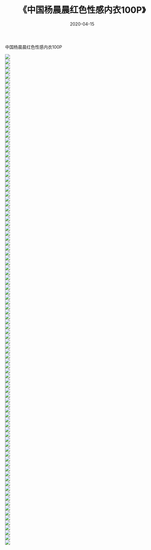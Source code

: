 ﻿---
layout: post
title:  《中国杨晨晨红色性感内衣100P》
date:   2020-04-15
img: http://img.660000.xyz/Sharelink/性感/2020/中国杨晨晨红色性感内衣100P/000.jpg
categories: [美女, 清纯, 唯美]
---

中国杨晨晨红色性感内衣100P

  ![](http://img.660000.xyz/Sharelink/性感/2020/中国杨晨晨红色性感内衣100P/001.jpg) <br> ![](http://img.660000.xyz/Sharelink/性感/2020/中国杨晨晨红色性感内衣100P/002.jpg) <br> ![](http://img.660000.xyz/Sharelink/性感/2020/中国杨晨晨红色性感内衣100P/003.jpg) <br> ![](http://img.660000.xyz/Sharelink/性感/2020/中国杨晨晨红色性感内衣100P/004.jpg) <br> ![](http://img.660000.xyz/Sharelink/性感/2020/中国杨晨晨红色性感内衣100P/005.jpg) <br> ![](http://img.660000.xyz/Sharelink/性感/2020/中国杨晨晨红色性感内衣100P/006.jpg) <br> ![](http://img.660000.xyz/Sharelink/性感/2020/中国杨晨晨红色性感内衣100P/007.jpg) <br> ![](http://img.660000.xyz/Sharelink/性感/2020/中国杨晨晨红色性感内衣100P/008.jpg) <br> ![](http://img.660000.xyz/Sharelink/性感/2020/中国杨晨晨红色性感内衣100P/009.jpg) <br> ![](http://img.660000.xyz/Sharelink/性感/2020/中国杨晨晨红色性感内衣100P/010.jpg) <br> ![](http://img.660000.xyz/Sharelink/性感/2020/中国杨晨晨红色性感内衣100P/011.jpg) <br> ![](http://img.660000.xyz/Sharelink/性感/2020/中国杨晨晨红色性感内衣100P/012.jpg) <br> ![](http://img.660000.xyz/Sharelink/性感/2020/中国杨晨晨红色性感内衣100P/013.jpg) <br> ![](http://img.660000.xyz/Sharelink/性感/2020/中国杨晨晨红色性感内衣100P/014.jpg) <br> ![](http://img.660000.xyz/Sharelink/性感/2020/中国杨晨晨红色性感内衣100P/015.jpg) <br> ![](http://img.660000.xyz/Sharelink/性感/2020/中国杨晨晨红色性感内衣100P/016.jpg) <br> ![](http://img.660000.xyz/Sharelink/性感/2020/中国杨晨晨红色性感内衣100P/017.jpg) <br> ![](http://img.660000.xyz/Sharelink/性感/2020/中国杨晨晨红色性感内衣100P/018.jpg) <br> ![](http://img.660000.xyz/Sharelink/性感/2020/中国杨晨晨红色性感内衣100P/019.jpg) <br> ![](http://img.660000.xyz/Sharelink/性感/2020/中国杨晨晨红色性感内衣100P/020.jpg) <br> ![](http://img.660000.xyz/Sharelink/性感/2020/中国杨晨晨红色性感内衣100P/021.jpg) <br> ![](http://img.660000.xyz/Sharelink/性感/2020/中国杨晨晨红色性感内衣100P/022.jpg) <br> ![](http://img.660000.xyz/Sharelink/性感/2020/中国杨晨晨红色性感内衣100P/023.jpg) <br> ![](http://img.660000.xyz/Sharelink/性感/2020/中国杨晨晨红色性感内衣100P/024.jpg) <br> ![](http://img.660000.xyz/Sharelink/性感/2020/中国杨晨晨红色性感内衣100P/025.jpg) <br> ![](http://img.660000.xyz/Sharelink/性感/2020/中国杨晨晨红色性感内衣100P/026.jpg) <br> ![](http://img.660000.xyz/Sharelink/性感/2020/中国杨晨晨红色性感内衣100P/027.jpg) <br> ![](http://img.660000.xyz/Sharelink/性感/2020/中国杨晨晨红色性感内衣100P/028.jpg) <br> ![](http://img.660000.xyz/Sharelink/性感/2020/中国杨晨晨红色性感内衣100P/029.jpg) <br> ![](http://img.660000.xyz/Sharelink/性感/2020/中国杨晨晨红色性感内衣100P/030.jpg) <br> ![](http://img.660000.xyz/Sharelink/性感/2020/中国杨晨晨红色性感内衣100P/031.jpg) <br> ![](http://img.660000.xyz/Sharelink/性感/2020/中国杨晨晨红色性感内衣100P/032.jpg) <br> ![](http://img.660000.xyz/Sharelink/性感/2020/中国杨晨晨红色性感内衣100P/033.jpg) <br> ![](http://img.660000.xyz/Sharelink/性感/2020/中国杨晨晨红色性感内衣100P/034.jpg) <br> ![](http://img.660000.xyz/Sharelink/性感/2020/中国杨晨晨红色性感内衣100P/035.jpg) <br> ![](http://img.660000.xyz/Sharelink/性感/2020/中国杨晨晨红色性感内衣100P/036.jpg) <br> ![](http://img.660000.xyz/Sharelink/性感/2020/中国杨晨晨红色性感内衣100P/037.jpg) <br> ![](http://img.660000.xyz/Sharelink/性感/2020/中国杨晨晨红色性感内衣100P/038.jpg) <br> ![](http://img.660000.xyz/Sharelink/性感/2020/中国杨晨晨红色性感内衣100P/039.jpg) <br> ![](http://img.660000.xyz/Sharelink/性感/2020/中国杨晨晨红色性感内衣100P/040.jpg) <br> ![](http://img.660000.xyz/Sharelink/性感/2020/中国杨晨晨红色性感内衣100P/041.jpg) <br> ![](http://img.660000.xyz/Sharelink/性感/2020/中国杨晨晨红色性感内衣100P/042.jpg) <br> ![](http://img.660000.xyz/Sharelink/性感/2020/中国杨晨晨红色性感内衣100P/043.jpg) <br> ![](http://img.660000.xyz/Sharelink/性感/2020/中国杨晨晨红色性感内衣100P/044.jpg) <br> ![](http://img.660000.xyz/Sharelink/性感/2020/中国杨晨晨红色性感内衣100P/045.jpg) <br> ![](http://img.660000.xyz/Sharelink/性感/2020/中国杨晨晨红色性感内衣100P/046.jpg) <br> ![](http://img.660000.xyz/Sharelink/性感/2020/中国杨晨晨红色性感内衣100P/047.jpg) <br> ![](http://img.660000.xyz/Sharelink/性感/2020/中国杨晨晨红色性感内衣100P/048.jpg) <br> ![](http://img.660000.xyz/Sharelink/性感/2020/中国杨晨晨红色性感内衣100P/049.jpg) <br> ![](http://img.660000.xyz/Sharelink/性感/2020/中国杨晨晨红色性感内衣100P/050.jpg) <br> ![](http://img.660000.xyz/Sharelink/性感/2020/中国杨晨晨红色性感内衣100P/051.jpg) <br> ![](http://img.660000.xyz/Sharelink/性感/2020/中国杨晨晨红色性感内衣100P/052.jpg) <br> ![](http://img.660000.xyz/Sharelink/性感/2020/中国杨晨晨红色性感内衣100P/053.jpg) <br> ![](http://img.660000.xyz/Sharelink/性感/2020/中国杨晨晨红色性感内衣100P/054.jpg) <br> ![](http://img.660000.xyz/Sharelink/性感/2020/中国杨晨晨红色性感内衣100P/055.jpg) <br> ![](http://img.660000.xyz/Sharelink/性感/2020/中国杨晨晨红色性感内衣100P/056.jpg) <br> ![](http://img.660000.xyz/Sharelink/性感/2020/中国杨晨晨红色性感内衣100P/057.jpg) <br> ![](http://img.660000.xyz/Sharelink/性感/2020/中国杨晨晨红色性感内衣100P/058.jpg) <br> ![](http://img.660000.xyz/Sharelink/性感/2020/中国杨晨晨红色性感内衣100P/059.jpg) <br> ![](http://img.660000.xyz/Sharelink/性感/2020/中国杨晨晨红色性感内衣100P/060.jpg) <br> ![](http://img.660000.xyz/Sharelink/性感/2020/中国杨晨晨红色性感内衣100P/061.jpg) <br> ![](http://img.660000.xyz/Sharelink/性感/2020/中国杨晨晨红色性感内衣100P/062.jpg) <br> ![](http://img.660000.xyz/Sharelink/性感/2020/中国杨晨晨红色性感内衣100P/063.jpg) <br> ![](http://img.660000.xyz/Sharelink/性感/2020/中国杨晨晨红色性感内衣100P/064.jpg) <br> ![](http://img.660000.xyz/Sharelink/性感/2020/中国杨晨晨红色性感内衣100P/065.jpg) <br> ![](http://img.660000.xyz/Sharelink/性感/2020/中国杨晨晨红色性感内衣100P/066.jpg) <br> ![](http://img.660000.xyz/Sharelink/性感/2020/中国杨晨晨红色性感内衣100P/067.jpg) <br> ![](http://img.660000.xyz/Sharelink/性感/2020/中国杨晨晨红色性感内衣100P/068.jpg) <br> ![](http://img.660000.xyz/Sharelink/性感/2020/中国杨晨晨红色性感内衣100P/069.jpg) <br> ![](http://img.660000.xyz/Sharelink/性感/2020/中国杨晨晨红色性感内衣100P/070.jpg) <br> ![](http://img.660000.xyz/Sharelink/性感/2020/中国杨晨晨红色性感内衣100P/071.jpg) <br> ![](http://img.660000.xyz/Sharelink/性感/2020/中国杨晨晨红色性感内衣100P/072.jpg) <br> ![](http://img.660000.xyz/Sharelink/性感/2020/中国杨晨晨红色性感内衣100P/073.jpg) <br> ![](http://img.660000.xyz/Sharelink/性感/2020/中国杨晨晨红色性感内衣100P/074.jpg) <br> ![](http://img.660000.xyz/Sharelink/性感/2020/中国杨晨晨红色性感内衣100P/075.jpg) <br> ![](http://img.660000.xyz/Sharelink/性感/2020/中国杨晨晨红色性感内衣100P/076.jpg) <br> ![](http://img.660000.xyz/Sharelink/性感/2020/中国杨晨晨红色性感内衣100P/077.jpg) <br> ![](http://img.660000.xyz/Sharelink/性感/2020/中国杨晨晨红色性感内衣100P/078.jpg) <br> ![](http://img.660000.xyz/Sharelink/性感/2020/中国杨晨晨红色性感内衣100P/079.jpg) <br> ![](http://img.660000.xyz/Sharelink/性感/2020/中国杨晨晨红色性感内衣100P/080.jpg) <br> ![](http://img.660000.xyz/Sharelink/性感/2020/中国杨晨晨红色性感内衣100P/081.jpg) <br> ![](http://img.660000.xyz/Sharelink/性感/2020/中国杨晨晨红色性感内衣100P/082.jpg) <br> ![](http://img.660000.xyz/Sharelink/性感/2020/中国杨晨晨红色性感内衣100P/083.jpg) <br> ![](http://img.660000.xyz/Sharelink/性感/2020/中国杨晨晨红色性感内衣100P/084.jpg) <br> ![](http://img.660000.xyz/Sharelink/性感/2020/中国杨晨晨红色性感内衣100P/085.jpg) <br> ![](http://img.660000.xyz/Sharelink/性感/2020/中国杨晨晨红色性感内衣100P/086.jpg) <br> ![](http://img.660000.xyz/Sharelink/性感/2020/中国杨晨晨红色性感内衣100P/087.jpg) <br> ![](http://img.660000.xyz/Sharelink/性感/2020/中国杨晨晨红色性感内衣100P/088.jpg) <br> ![](http://img.660000.xyz/Sharelink/性感/2020/中国杨晨晨红色性感内衣100P/089.jpg) <br> ![](http://img.660000.xyz/Sharelink/性感/2020/中国杨晨晨红色性感内衣100P/090.jpg) <br> ![](http://img.660000.xyz/Sharelink/性感/2020/中国杨晨晨红色性感内衣100P/091.jpg) <br> ![](http://img.660000.xyz/Sharelink/性感/2020/中国杨晨晨红色性感内衣100P/092.jpg) <br> ![](http://img.660000.xyz/Sharelink/性感/2020/中国杨晨晨红色性感内衣100P/093.jpg) <br> ![](http://img.660000.xyz/Sharelink/性感/2020/中国杨晨晨红色性感内衣100P/094.jpg) <br> ![](http://img.660000.xyz/Sharelink/性感/2020/中国杨晨晨红色性感内衣100P/095.jpg) <br> ![](http://img.660000.xyz/Sharelink/性感/2020/中国杨晨晨红色性感内衣100P/096.jpg) <br> ![](http://img.660000.xyz/Sharelink/性感/2020/中国杨晨晨红色性感内衣100P/097.jpg) <br> ![](http://img.660000.xyz/Sharelink/性感/2020/中国杨晨晨红色性感内衣100P/098.jpg) <br> ![](http://img.660000.xyz/Sharelink/性感/2020/中国杨晨晨红色性感内衣100P/099.jpg) <br> ![](http://img.660000.xyz/Sharelink/性感/2020/中国杨晨晨红色性感内衣100P/100.jpg) <br>